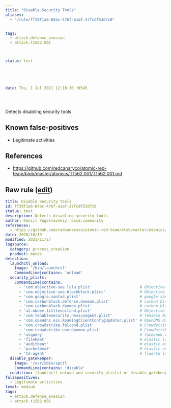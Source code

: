 ```yaml
---
title: "Disable Security Tools"
aliases:
  - "/rule/ff39f1a6-84ac-476f-a1af-37fcdf53d7c0"


tags:
  - attack.defense_evasion
  - attack.t1562.001



status: test





date: Thu, 1 Jul 2021 12:18:30 +0545


---
```


Detects disabling security tools

<!--more-->


## Known false-positives

* Legitimate activities



## References

* https://github.com/redcanaryco/atomic-red-team/blob/master/atomics/T1562.001/T1562.001.md


## Raw rule ([edit](https://github.com/SigmaHQ/sigma/edit/master/rules/linux/macos/process_creation/proc_creation_macos_disable_security_tools.yml))
```yaml
title: Disable Security Tools
id: ff39f1a6-84ac-476f-a1af-37fcdf53d7c0
status: test
description: Detects disabling security tools
author: Daniil Yugoslavskiy, oscd.community
references:
  - https://github.com/redcanaryco/atomic-red-team/blob/master/atomics/T1562.001/T1562.001.md
date: 2020/10/19
modified: 2021/11/27
logsource:
  category: process_creation
  product: macos
detection:
  launchctl_unload:
    Image: '/bin/launchctl'
    CommandLine|contains: 'unload'
  security_plists:
    CommandLine|contains:
      - 'com.objective-see.lulu.plist'                     # Objective-See firewall management utility
      - 'com.objective-see.blockblock.plist'               # Objective-See persistence locations watcher/blocker
      - 'com.google.santad.plist'                          # google santa
      - 'com.carbonblack.defense.daemon.plist'             # carbon black
      - 'com.carbonblack.daemon.plist'                     # carbon black
      - 'at.obdev.littlesnitchd.plist'                     # Objective Development Software firewall management utility
      - 'com.tenablesecurity.nessusagent.plist'            # Tenable Nessus
      - 'com.opendns.osx.RoamingClientConfigUpdater.plist' # OpenDNS Umbrella
      - 'com.crowdstrike.falcond.plist'                    # Crowdstrike Falcon
      - 'com.crowdstrike.userdaemon.plist'                 # Crowdstrike Falcon
      - 'osquery'                                          # facebook osquery
      - 'filebeat'                                         # elastic log file shipper
      - 'auditbeat'                                        # elastic auditing agent/log shipper
      - 'packetbeat'                                       # elastic network logger/shipper
      - 'td-agent'                                         # fluentd log shipper
  disable_gatekeeper:
    Image: '/usr/sbin/spctl'
    CommandLine|contains: 'disable'
  condition: (launchctl_unload and security_plists) or disable_gatekeeper
falsepositives:
  - Legitimate activities
level: medium
tags:
  - attack.defense_evasion
  - attack.t1562.001

```
